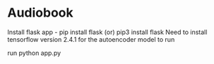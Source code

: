 # Audiobook

Install flask app - pip install flask (or) pip3 install flask
Need to install tensorflow version 2.4.1 for the autoencoder model to run

run python app.py 


